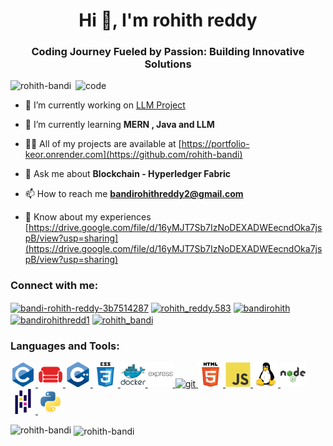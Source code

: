 <h1 align="center">Hi 👋, I'm rohith reddy</h1>
<h3 align="center">Coding Journey Fueled by Passion: Building Innovative Solutions</h3>
<img align="right" alt="code" width=400 src="https://media.giphy.com/media/v1.Y2lkPTc5MGI3NjExODlrOGxjeTBpcXc3cmJ2NzdyNnE4b3luZ3FxYngwN2NlajZ3cnh6NSZlcD12MV9pbnRlcm5hbF9naWZfYnlfaWQmY3Q9Zw/6ib6KPmkeAjDTxMxij/giphy.gif" >

<p align="left"> <img src="https://komarev.com/ghpvc/?username=rohith-bandi&label=Profile%20views&color=0e75b6&style=flat" alt="rohith-bandi" /> </p>

- 🔭 I’m currently working on [LLM Project](https://github.com/rohith-bandi/Psephologist_LLM)

- 🌱 I’m currently learning **MERN , Java and LLM**

- 👨‍💻 All of my projects are available at [https://portfolio-keor.onrender.com](https://github.com/rohith-bandi)

- 💬 Ask me about **Blockchain - Hyperledger Fabric**

- 📫 How to reach me **bandirohithreddy2@gmail.com**

- 📄 Know about my experiences [https://drive.google.com/file/d/16yMJT7Sb7IzNoDEXADWEecndOka7jspB/view?usp=sharing](https://drive.google.com/file/d/16yMJT7Sb7IzNoDEXADWEecndOka7jspB/view?usp=sharing)

<h3 align="left">Connect with me:</h3>
<p align="left">
<a href="https://linkedin.com/in/bandi-rohith-reddy-3b7514287" target="blank"><img align="center" src="https://raw.githubusercontent.com/rahuldkjain/github-profile-readme-generator/master/src/images/icons/Social/linked-in-alt.svg" alt="bandi-rohith-reddy-3b7514287" height="30" width="40" /></a>
<a href="https://instagram.com/rohith_reddy.583" target="blank"><img align="center" src="https://raw.githubusercontent.com/rahuldkjain/github-profile-readme-generator/master/src/images/icons/Social/instagram.svg" alt="rohith_reddy.583" height="30" width="40" /></a>
<a href="https://www.codechef.com/users/bandirohith" target="blank"><img align="center" src="https://cdn.jsdelivr.net/npm/simple-icons@3.1.0/icons/codechef.svg" alt="bandirohith" height="30" width="40" /></a>
<a href="https://www.hackerrank.com/bandirohithredd1" target="blank"><img align="center" src="https://raw.githubusercontent.com/rahuldkjain/github-profile-readme-generator/master/src/images/icons/Social/hackerrank.svg" alt="bandirohithredd1" height="30" width="40" /></a>
<a href="https://www.leetcode.com/rohith_bandi" target="blank"><img align="center" src="https://raw.githubusercontent.com/rahuldkjain/github-profile-readme-generator/master/src/images/icons/Social/leet-code.svg" alt="rohith_bandi" height="30" width="40" /></a>
</p>

<h3 align="left">Languages and Tools:</h3>
<p align="left"> <a href="https://www.cprogramming.com/" target="_blank" rel="noreferrer"> <img src="https://raw.githubusercontent.com/devicons/devicon/master/icons/c/c-original.svg" alt="c" width="40" height="40"/> </a> <a href="https://couchdb.apache.org/" target="_blank" rel="noreferrer"> <img src="https://raw.githubusercontent.com/devicons/devicon/0d6c64dbbf311879f7d563bfc3ccf559f9ed111c/icons/couchdb/couchdb-original.svg" alt="couchdb" width="40" height="40"/> </a> <a href="https://www.w3schools.com/cpp/" target="_blank" rel="noreferrer"> <img src="https://raw.githubusercontent.com/devicons/devicon/master/icons/cplusplus/cplusplus-original.svg" alt="cplusplus" width="40" height="40"/> </a> <a href="https://www.w3schools.com/css/" target="_blank" rel="noreferrer"> <img src="https://raw.githubusercontent.com/devicons/devicon/master/icons/css3/css3-original-wordmark.svg" alt="css3" width="40" height="40"/> </a> <a href="https://www.docker.com/" target="_blank" rel="noreferrer"> <img src="https://raw.githubusercontent.com/devicons/devicon/master/icons/docker/docker-original-wordmark.svg" alt="docker" width="40" height="40"/> </a> <a href="https://expressjs.com" target="_blank" rel="noreferrer"> <img src="https://raw.githubusercontent.com/devicons/devicon/master/icons/express/express-original-wordmark.svg" alt="express" width="40" height="40"/> </a> <a href="https://git-scm.com/" target="_blank" rel="noreferrer"> <img src="https://www.vectorlogo.zone/logos/git-scm/git-scm-icon.svg" alt="git" width="40" height="40"/> </a> <a href="https://www.w3.org/html/" target="_blank" rel="noreferrer"> <img src="https://raw.githubusercontent.com/devicons/devicon/master/icons/html5/html5-original-wordmark.svg" alt="html5" width="40" height="40"/> </a> <a href="https://developer.mozilla.org/en-US/docs/Web/JavaScript" target="_blank" rel="noreferrer"> <img src="https://raw.githubusercontent.com/devicons/devicon/master/icons/javascript/javascript-original.svg" alt="javascript" width="40" height="40"/> </a> <a href="https://www.linux.org/" target="_blank" rel="noreferrer"> <img src="https://raw.githubusercontent.com/devicons/devicon/master/icons/linux/linux-original.svg" alt="linux" width="40" height="40"/> </a> <a href="https://nodejs.org" target="_blank" rel="noreferrer"> <img src="https://raw.githubusercontent.com/devicons/devicon/master/icons/nodejs/nodejs-original-wordmark.svg" alt="nodejs" width="40" height="40"/> </a> <a href="https://pandas.pydata.org/" target="_blank" rel="noreferrer"> <img src="https://raw.githubusercontent.com/devicons/devicon/2ae2a900d2f041da66e950e4d48052658d850630/icons/pandas/pandas-original.svg" alt="pandas" width="40" height="40"/> </a> <a href="https://www.python.org" target="_blank" rel="noreferrer"> <img src="https://raw.githubusercontent.com/devicons/devicon/master/icons/python/python-original.svg" alt="python" width="40" height="40"/> </a> </p>

<p><img align="left" src="https://github-readme-stats.vercel.app/api/top-langs?username=rohith-bandi&show_icons=true&locale=en&layout=compact" alt="rohith-bandi" /></p>

<p>&nbsp;<img align="center" src="https://github-readme-stats.vercel.app/api?username=rohith-bandi&show_icons=true&locale=en" alt="rohith-bandi" /></p>

